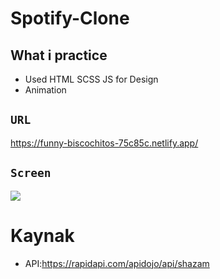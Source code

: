 # Spotify-Clone

## What i practice

- Used HTML SCSS JS for Design
- Animation

## `URL`

https://funny-biscochitos-75c85c.netlify.app/

## `Screen`

![](screen.gif)

# Kaynak

- API:https://rapidapi.com/apidojo/api/shazam
